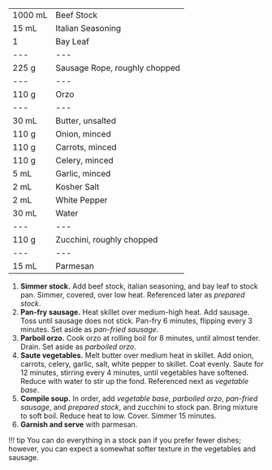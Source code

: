 |||
|:--|:--|
| 1000 mL | Beef Stock
| 15 mL   | Italian Seasoning
| 1       | Bay Leaf
| ---     | ---
| 225 g   | Sausage Rope, roughly chopped
| ---     | ---
| 110 g   | Orzo
| ---     | ---
| 30 mL   | Butter, unsalted
| 110 g   | Onion, minced
| 110 g   | Carrots, minced
| 110 g   | Celery, minced
| 5 mL    | Garlic, minced
| 2 mL    | Kosher Salt
| 2 mL    | White Pepper
| 30 mL   | Water
| ---     | ---
| 110 g   | Zucchini, roughly chopped
| ---     | ---
| 15 mL   | Parmesan


1. **Simmer stock.** Add beef stock, italian seasoning, and bay leaf to stock pan. Simmer, covered, over low heat. Referenced later as *prepared stock*.
2. **Pan-fry sausage.** Heat skillet over medium-high heat. Add sausage. Toss until sausage does not stick. Pan-fry 6 minutes, flipping every 3 minutes. Set aside as *pan-fried sausage*.
3. **Parboil orzo.** Cook orzo at rolling boil for 8 minutes, until almost tender. Drain. Set aside as *parboiled orzo*.
4. **Saute vegetables.** Melt butter over medium heat in skillet. Add onion, carrots, celery, garlic, salt, white pepper to skillet. Coat evenly. Saute for 12 minutes, stirring every 4 minutes, until vegetables have softened. Reduce with water to stir up the fond. Referenced next as *vegetable base*.
5. **Compile soup.** In order, add *vegetable base*, *parboiled orzo*, *pan-fried sausage*, and *prepared stock*, and zucchini to stock pan. Bring mixture to soft boil. Reduce heat to low. Cover. Simmer 15 minutes.
6. **Garnish and serve** with parmesan.

!!! tip
    You can do everything in a stock pan if you prefer fewer dishes; however, you can expect a somewhat softer texture in the vegetables and sausage.

